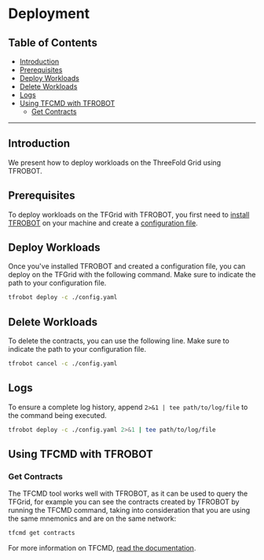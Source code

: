 

<h1> Deployment </h1>

<h2>Table of Contents</h2>

- [Introduction](#introduction)
- [Prerequisites](#prerequisites)
- [Deploy Workloads](#deploy-workloads)
- [Delete Workloads](#delete-workloads)
- [Logs](#logs)
- [Using TFCMD with TFROBOT](#using-tfcmd-with-tfrobot)
  - [Get Contracts](#get-contracts)

***

## Introduction

We present how to deploy workloads on the ThreeFold Grid using TFROBOT.

## Prerequisites

To deploy workloads on the TFGrid with TFROBOT, you first need to [install TFROBOT](./tfrobot_installation.md) on your machine and create a [configuration file](./tfrobot_config.md).

## Deploy Workloads

Once you've installed TFROBOT and created a configuration file, you can deploy on the TFGrid with the following command. Make sure to indicate the path to your configuration file.

```bash
tfrobot deploy -c ./config.yaml
```

## Delete Workloads

To delete the contracts, you can use the following line. Make sure to indicate the path to your configuration file.

```bash
tfrobot cancel -c ./config.yaml
```

## Logs

To ensure a complete log history, append `2>&1 | tee path/to/log/file` to the command being executed.

```bash
tfrobot deploy -c ./config.yaml 2>&1 | tee path/to/log/file
```

## Using TFCMD with TFROBOT

### Get Contracts

The TFCMD tool works well with TFROBOT, as it can be used to query the TFGrid, for example you can see the contracts created by TFROBOT by running the TFCMD command, taking into consideration that you are using the same mnemonics and are on the same network:

```bash
tfcmd get contracts
```

For more information on TFCMD, [read the documentation](../tfcmd/tfcmd.md).